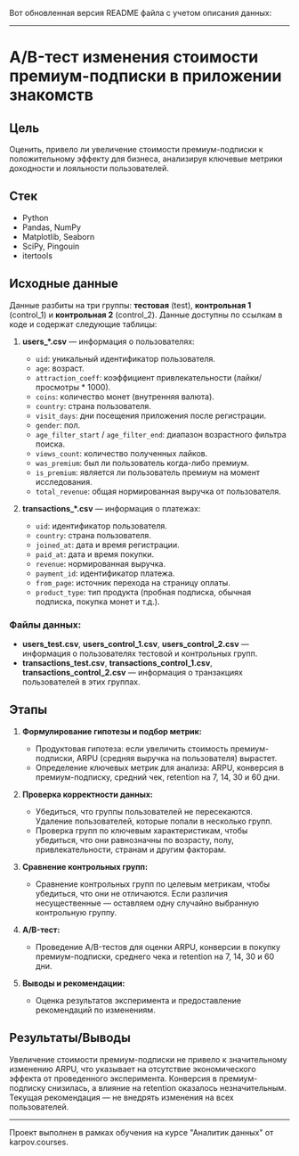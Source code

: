 Вот обновленная версия README файла с учетом описания данных:

---

# A/B-тест изменения стоимости премиум-подписки в приложении знакомств

## Цель

Оценить, привело ли увеличение стоимости премиум-подписки к положительному эффекту для бизнеса, анализируя ключевые метрики доходности и лояльности пользователей.

## Стек

- Python
- Pandas, NumPy
- Matplotlib, Seaborn
- SciPy, Pingouin
- itertools

## Исходные данные

Данные разбиты на три группы: **тестовая** (test), **контрольная 1** (control_1) и **контрольная 2** (control_2). Данные доступны по ссылкам в коде и содержат следующие таблицы:

1. **users_*.csv** — информация о пользователях:
   - `uid`: уникальный идентификатор пользователя.
   - `age`: возраст.
   - `attraction_coeff`: коэффициент привлекательности (лайки/просмотры * 1000).
   - `coins`: количество монет (внутренняя валюта).
   - `country`: страна пользователя.
   - `visit_days`: дни посещения приложения после регистрации.
   - `gender`: пол.
   - `age_filter_start` / `age_filter_end`: диапазон возрастного фильтра поиска.
   - `views_count`: количество полученных лайков.
   - `was_premium`: был ли пользователь когда-либо премиум.
   - `is_premium`: является ли пользователь премиум на момент исследования.
   - `total_revenue`: общая нормированная выручка от пользователя.

2. **transactions_*.csv** — информация о платежах:
   - `uid`: идентификатор пользователя.
   - `country`: страна пользователя.
   - `joined_at`: дата и время регистрации.
   - `paid_at`: дата и время покупки.
   - `revenue`: нормированная выручка.
   - `payment_id`: идентификатор платежа.
   - `from_page`: источник перехода на страницу оплаты.
   - `product_type`: тип продукта (пробная подписка, обычная подписка, покупка монет и т.д.).

### Файлы данных:
- **users_test.csv**, **users_control_1.csv**, **users_control_2.csv** — информация о пользователях тестовой и контрольных групп.
- **transactions_test.csv**, **transactions_control_1.csv**, **transactions_control_2.csv** — информация о транзакциях пользователей в этих группах.

## Этапы

1. **Формулирование гипотезы и подбор метрик:**
   - Продуктовая гипотеза: если увеличить стоимость премиум-подписки, ARPU (средняя выручка на пользователя) вырастет.
   - Определение ключевых метрик для анализа: ARPU, конверсия в премиум-подписку, средний чек, retention на 7, 14, 30 и 60 дни.

2. **Проверка корректности данных:**
   - Убедиться, что группы пользователей не пересекаются. Удаление пользователей, которые попали в несколько групп.
   - Проверка групп по ключевым характеристикам, чтобы убедиться, что они равнозначны по возрасту, полу, привлекательности, странам и другим факторам.

3. **Сравнение контрольных групп:**
   - Сравнение контрольных групп по целевым метрикам, чтобы убедиться, что они не отличаются. Если различия несущественные — оставляем одну случайно выбранную контрольную группу.

4. **A/B-тест:**
   - Проведение A/B-тестов для оценки ARPU, конверсии в покупку премиум-подписки, среднего чека и retention на 7, 14, 30 и 60 дни.

5. **Выводы и рекомендации:**
   - Оценка результатов эксперимента и предоставление рекомендаций по изменениям.

## Результаты/Выводы

Увеличение стоимости премиум-подписки не привело к значительному изменению ARPU, что указывает на отсутствие экономического эффекта от проведенного эксперимента. Конверсия в премиум-подписку снизилась, а влияние на retention оказалось незначительным. Текущая рекомендация — не внедрять изменения на всех пользователей.

---

Проект выполнен в рамках обучения на курсе "Аналитик данных" от karpov.courses.
